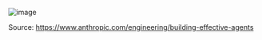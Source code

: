 ![image](https://github.com/user-attachments/assets/da19183a-d5b6-4c4a-812d-b3a5b508763a)

Source: https://www.anthropic.com/engineering/building-effective-agents
